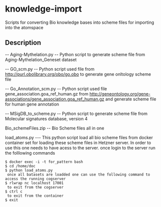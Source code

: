 knowledge-import 
=================
Scripts for converting Bio knowledge bases into scheme files for importing into the atomspace

Description
-----------

-- Aging-Mythelation.py  -- Python script to generate scheme file from Aging-Mythelation_Geneset dataset

-- GO_scm.py -- Python script used file from http://purl.obolibrary.org/obo/go.obo to generate gene onltology scheme file 

-- Go_Annotation_scm.py -- Python script used file gene_association.goa_ref_human.gz from http://geneontology.org/gene-associations/gene_association.goa_ref_human.gz and generate scheme file for human gene annotation

-- MSigDB_to_scheme.py -- Python script to generate scheme file from Molecular signatures database, version 4

Bio_schemeFiles.zip --  Bio Scheme files all in one

load_atoms.py --- This python script load all bio scheme files from docker container set for loading these scheme files in Hetzner server. In order to use this one needs to have acess to the server. once login to the server run the folllowing commands 

	$ docker exec -i -t for_pattern bash
	$ cd /home/doc
	$ python load_atoms.py
	 once all batasets are loadded one can use the following command to access the running cogserver
	$ rlwrap nc localhost 17001
	 to exit from the cogserver	
	$ ctrl c 
	 to exit from the container
	$ exit 

